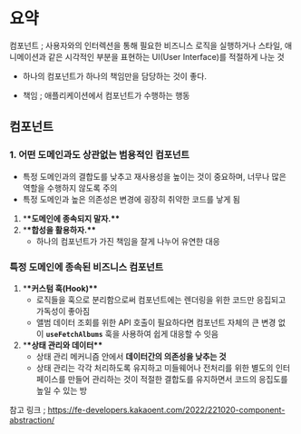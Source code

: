 # 요약

컴포넌트 ; 사용자와의 인터렉션을 통해 필요한 비즈니스 로직을 실행하거나 스타일, 애니메이션과 같은 시각적인 부분을 표현하는 UI(User Interface)를 적절하게 나눈 것

- 하나의 컴포넌트가 하나의 책임만을 담당하는 것이 좋다.

- 책임 ; 애플리케이션에서 컴포넌트가 수행하는 행동

## 컴포넌트

### 1. 어떤 도메인과도 상관없는 범용적인 컴포넌트

- 특정 도메인과의 결합도를 낮추고 재사용성을 높이는 것이 중요하며, 너무나 많은 역할을 수행하지 않도록 주의
- 특정 도메인과 높은 의존성은 변경에 굉장히 취약한 코드를 낳게 됨

1. \***\*도메인에 종속되지 말자.\*\***
2. \***\*합성을 활용하자.\*\***
   - 하나의 컴포넌트가 가진 책임을 잘게 나누어 유연한 대응

### 특정 도메인에 종속된 비즈니스 컴포넌트

1. \***\*커스텀 훅(Hook)\*\***
   - 로직들을 훅으로 분리함으로써 컴포넌트에는 렌더링을 위한 코드만 응집되고 가독성이 좋아짐
   - 앨범 데이터 조회를 위한 API 호출이 필요하다면 컴포넌트 자체의 큰 변경 없이 **`useFetchAlbums`** 훅을 사용하여 쉽게 대응할 수 잇음
2. \***\*상태 관리와 데이터\*\***
   - 상태 관리 메커니즘 안에서 **데이터간의 의존성을 낮추는 것**
   - 상태 관리는 각각 처리하도록 유지하고 미들웨어나 전처리를 위한 별도의 인터페이스를 만들어 관리하는 것이 적절한 결합도를 유지하면서 코드의 응집도를 높일 수 있는 방

참고 링크 ; https://fe-developers.kakaoent.com/2022/221020-component-abstraction/
